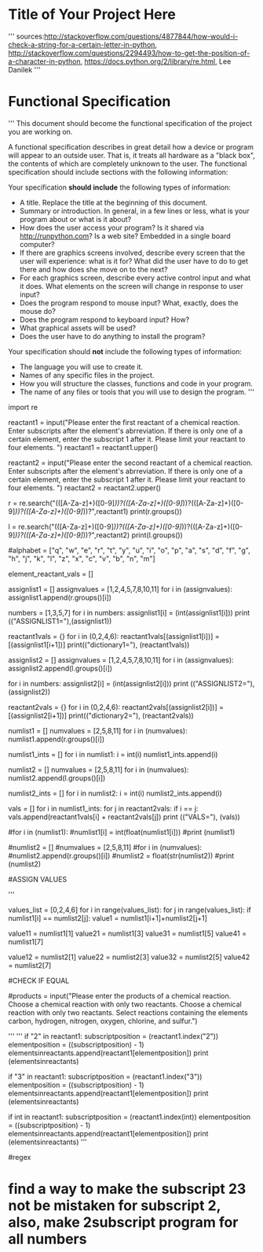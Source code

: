 # Title of Your Project Here

'''
sources:http://stackoverflow.com/questions/4877844/how-would-i-check-a-string-for-a-certain-letter-in-python, http://stackoverflow.com/questions/2294493/how-to-get-the-position-of-a-character-in-python, https://docs.python.org/2/library/re.html, Lee Danilek
'''

# Functional Specification

'''
This document should become the functional specification of the project you are working on.

A functional specification describes in great detail how a device or program will appear to an
outside user. That is, it treats all hardware as a "black box", the contents of which are completely
unknown to the user. The functional specification should include sections with the following information:

Your specification **should include** the following types of information:

* A title. Replace the title at the beginning of this document.
* Summary or introduction. In general, in a few lines or less, what is your program about or what is it about?
* How does the user access your program? Is it shared via http://runpython.com? Is a web site? Embedded in 
  a single board computer? 
* If there are graphics screens involved, describe every screen that the user will experience: what is it for? 
  What did the user have to do to get there and how does she move on to the next?
* For each graphics screen, describe every active control input and what it does. What elements on the screen will
  change in response to user input?
* Does the program respond to mouse input? What, exactly, does the mouse do?
* Does the program respond to keyboard input? How?
* What graphical assets will be used?
* Does the user have to do anything to install the program?

Your specification should **not** include the following types of information:

* The language you will use to create it.
* Names of any specific files in the project.
* How you will structure the classes, functions and code in your program.
* The name of any files or tools that you will use to design the program.
'''

import re

reactant1 = input("Please enter the first reactant of a chemical reaction. Enter subscripts after the element's abrreviation. If there is only one of a certain element, enter the subscript 1 after it. Please limit your reactant to four elements. ")
reactant1 = reactant1.upper()

reactant2 = input("Please enter the second reactant of a chemical reaction. Enter subscripts after the element's abrreviation. If there is only one of a certain element, enter the subscript 1 after it. Please limit your reactant to four elements. ")
reactant2 = reactant2.upper()

r = re.search("(([A-Za-z]+)([0-9]*))?(([A-Za-z]+)([0-9]*))?(([A-Za-z]+)([0-9]*))?(([A-Za-z]+)([0-9]*))?",reactant1)
print(r.groups())

l = re.search("(([A-Za-z]+)([0-9]*))?(([A-Za-z]+)([0-9]*))?(([A-Za-z]+)([0-9]*))?(([A-Za-z]+)([0-9]*))?",reactant2)
print(l.groups())

#alphabet = ["q", "w", "e", "r", "t", "y", "u", "i", "o", "p", "a", "s", "d", "f", "g", "h", "j", "k", "l", "z", "x", "c", "v", "b", "n", "m"]

element_reactant_vals = []


assignlist1 = []
assignvalues = [1,2,4,5,7,8,10,11]
for i in (assignvalues):
    assignlist1.append(r.groups()[i])

numbers = [1,3,5,7]
for i in numbers:
    assignlist1[i] = (int(assignlist1[i]))
print (("ASSIGNLIST1="),(assignlist1))


reactant1vals = {}
for i in (0,2,4,6):
    reactant1vals[(assignlist1[i])] = [(assignlist1[i+1])]
print(("dictionary1="), (reactant1vals))


assignlist2 = []
assignvalues = [1,2,4,5,7,8,10,11]
for i in (assignvalues):
    assignlist2.append(l.groups()[i])

for i in numbers:
    assignlist2[i] = (int(assignlist2[i]))
print (("ASSIGNLIST2="),(assignlist2))

reactant2vals = {}
for i in (0,2,4,6):
    reactant2vals[(assignlist2[i])] = [(assignlist2[i+1])]
print(("dictionary2="), (reactant2vals))



numlist1 = []
numvalues = [2,5,8,11]
for i in (numvalues):
    numlist1.append(r.groups()[i])

numlist1_ints = []
for i in numlist1:
    i = int(i)
    numlist1_ints.append(i)

numlist2 = []
numvalues = [2,5,8,11]
for i in (numvalues):
    numlist2.append(l.groups()[i])

numlist2_ints = []
for i in numlist2:
    i = int(i)
    numlist2_ints.append(i)

vals = []
for i in numlist1_ints:
    for j in reactant2vals:
        if i == j:
            vals.append(reactant1vals[i] + reactant2vals[j])
print (("VALS="), (vals))
    


#for i in (numlist1):
    #numlist1[i] = int(float(numlist1[i]))
    #print (numlist1)



#numlist2 = []
#numvalues = [2,5,8,11]
#for i in (numvalues):
    #numlist2.append(r.groups()[i])
#numlist2 = float(str(numlist2))
#print (numlist2)


#ASSIGN VALUES

'''

values_list = [0,2,4,6]
for i in range(values_list):
    for j in range(values_list):
        if numlist1[i] == numlist2[j]:
            value1 = numlist1[i+1]+numlist2[j+1]

value11 = numlist1[1]
value21 = numlist1[3]
value31 = numlist1[5]
value41 = numlist1[7]

value12 = numlist2[1]
value22 = numlist2[3]
value32 = numlist2[5]
value42 = numlist2[7]


#CHECK IF EQUAL


    
       
       
       
       
       
       
       




#products = input("Please enter the products of a chemical reaction. Choose a chemical reaction with only two reactants. Choose a chemical reaction with only two reactants. Select reactions containing the elements carbon, hydrogen, nitrogen, oxygen, chlorine, and sulfur.")


'''
'''
if "2" in reactant1:
    subscriptposition = (reactant1.index("2"))
    elementposition = ((subscriptposition) - 1)
    elementsinreactants.append(reactant1[elementposition])
    print (elementsinreactants)
    
if "3" in reactant1:
    subscriptposition = (reactant1.index("3"))
    elementposition = ((subscriptposition) - 1)
    elementsinreactants.append(reactant1[elementposition])
    print (elementsinreactants)
  
if int in reactant1:
    subscriptposition = (reactant1.index(int))
    elementposition = ((subscriptposition) - 1)
    elementsinreactants.append(reactant1[elementposition])
    print (elementsinreactants)
'''
    
    
    
    
    
    
    
    
#regex
    
    
# find a way to make the subscript 23 not be mistaken for subscript 2, also, make 2subscript program for all numbers
    
    
    
    
    
    
    
    
    
    
    
    
    
    
    


